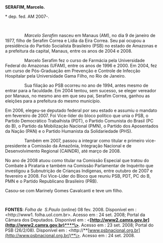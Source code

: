 **SERAFIM, Marcelo.**

\* dep. fed. AM 2007-.

 

                *Marcelo Serafim* nasceu em Manaus (AM), no dia 9 de
janeiro de 1977, filho de Serafim Correa e Lídia da Eira Correa. Seu pai
ocupou a presidência do Partido Socialista Brasileiro (PSB) no estado de
Amazonas e a prefeitura da capital, Manaus, entre os anos de 2004 e
2008.

                Marcelo Serafim fez o curso de Farmácia pela
Universidade Federal do Amazonas (UFAM), entre os anos de 1996 e 2000.
Em 2004, fez um curso de Pós-Graduação em Prevenção e Controle de
Infecção Hospitalar pela Universidade Gama Filho, no Rio de Janeiro.

                Sua filiação ao PSB ocorreu no ano de 1994, antes mesmo
de entrar para a faculdade. Em 2004 tentou, sem sucesso, se eleger
vereador por Manaus, no mesmo ano em que seu pai, Serafim Correa, ganhou
as eleições para a prefeitura do mesmo município.

Em 2006, elegeu-se deputado federal por seu estado e assumiu o mandato
em fevereiro de 2007. Foi Vice-líder do bloco político que unia o PSB, o
Partido Democrático Trabalhista (PDT), o Partido Comunista do Brasil (PC
do B), o Partido da Mobilização Nacional (PMN), o Partido dos
Aposentados da Nação (PAN) e o Partido Humanista da Solidariedade (PHS).

                Também em 2007, passou a integrar como titular e
primeiro vice-presidente a Comissão da Amazônia, Integração Nacional e
de Desenvolvimento Regional (CAINDR), até março de 2008.

No ano de 2008 atuou como titular na Comissão Especial que tratou do
Combate à Pirataria e também na Comissão Parlamentar de Inquérito que
investigou a Subnutrição de Crianças Indígenas, entre outubro de 2007 e
fevereiro e 2008. Foi Vice-Líder do Bloco que reuniu PSB, PDT, PC do B,
PMN e o Partido Republicano Brasileiro (PRB).

Casou-se com Marinely Gomes Cavalcanti e teve um filho. 

 

**FONTES**: *Folha de  S.Paulo* (online) 08 fev. 2008. Disponível em :
\<http://www1. folha.uol.com.br\>. Acesso em : 24 set. 2008; Portal da
Câmara dos Deputados. Disponível em :
\<**[http://www2.camra.gov.br](http://www2.camra.gov.br)****\>**. Acesso
em : 23 set. 2008; Portal do PSB (26/2/08). Disponível em :
\<http://**[www.psbnacional.org.br](http://www.psbnacional.org.br/)**\>.
Acesso em : 24 set. 2008.
